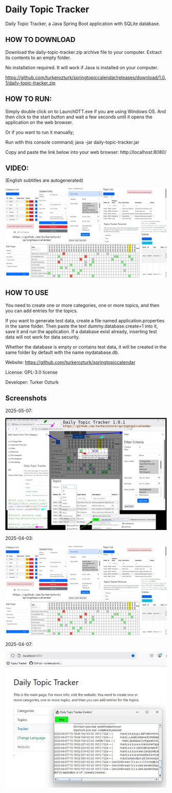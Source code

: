 # Daily Topic Tracker
Daily Topic Tracker, a Java Spring Boot application with SQLite database.

## HOW TO DOWNLOAD

Download the daily-topic-tracker.zip archive file to your computer.
Extract its contents to an empty folder.

No installation required. It will work if Java is installed on your computer.

https://github.com/turkerozturk/springtopiccalendar/releases/download/1.0.1/daily-topic-tracker.zip

## HOW TO RUN:

Simply double click on to LaunchDTT.exe if you are using Windows OS.
And then click to the start button and wait a few seconds until it opens the application on the web browser.

Or if you want to run it manually;

Run with this console command;
java -jar daily-topic-tracker.jar

Copy and paste the link below into your web browser:
http://localhost:8080/

## VIDEO:

 (English subtitles are autogenerated)

[![Daily Topic Tracker 1.0.0](screenshots/pttweb20250403.jpg)](https://www.youtube.com/watch?v=BxnMhNROJ-I)




## HOW TO USE

You need to create one or more categories, one or more topics, and then you can add entries for the topics.

If you want to generate test data, create a file named application.properties in the same folder. Then paste the text dummy.database.create=1 into it, save it and run the application. If a database exist already, inserting test data will not work for data security.

Whether the database is empty or contains test data, it will be created in the same folder by default with the name mydatabase.db.


Website:
https://github.com/turkerozturk/springtopiccalendar

License: GPL-3.0 license

Developer: Turker Ozturk

## Screenshots

2025-05-07:

![Screenshot](screenshots/dttweb20250507.jpg)

2025-04-03:

![Screenshot](screenshots/pttweb20250403.jpg)


2025-04-07:

![Screenshot](screenshots/dttweb20250407.jpg)

